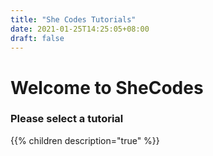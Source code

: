 ```yaml
---
title: "She Codes Tutorials"
date: 2021-01-25T14:25:05+08:00
draft: false
---
```


# Welcome to SheCodes

### Please select a tutorial

{{% children description="true" %}}
